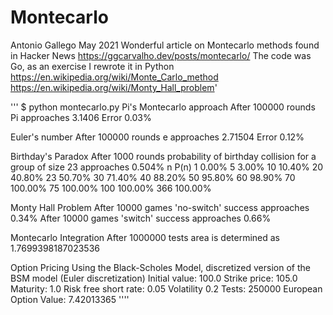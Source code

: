 # Montecarlo
Antonio Gallego May 2021
Wonderful article on Montecarlo methods found in Hacker News
https://ggcarvalho.dev/posts/montecarlo/
The code was Go, as an exercise I rewrote it in Python
https://en.wikipedia.org/wiki/Monte_Carlo_method
https://en.wikipedia.org/wiki/Monty_Hall_problem'

'''
$ python montecarlo.py
Pi's Montecarlo approach
After 100000 rounds Pi approaches 3.1406
Error 0.03%

Euler's number
After 100000 rounds e approaches 2.71504
Error 0.12%

Birthday's Paradox
After 1000 rounds probability of birthday collision for a group of size 23 approaches 0.504%
n	P(n)
1	0.00%
5	3.00%
10	10.40%
20	40.80%
23	50.70%
30	71.40%
40	88.20%
50	95.80%
60	98.90%
70	100.00%
75	100.00%
100	100.00%
366	100.00%

Monty Hall Problem
After 10000 games 'no-switch' success approaches 0.34%
After 10000 games 'switch' success approaches 0.66%

Montecarlo Integration
After 1000000 tests area is determined as 1.7699398187023536

Option Pricing Using the Black-Scholes Model, discretized version of the BSM model (Euler discretization)
Initial value: 100.0 Strike price: 105.0 Maturity: 1.0 Risk free short rate: 0.05 Volatility 0.2 Tests: 250000
European Option Value: 7.42013365
''''
